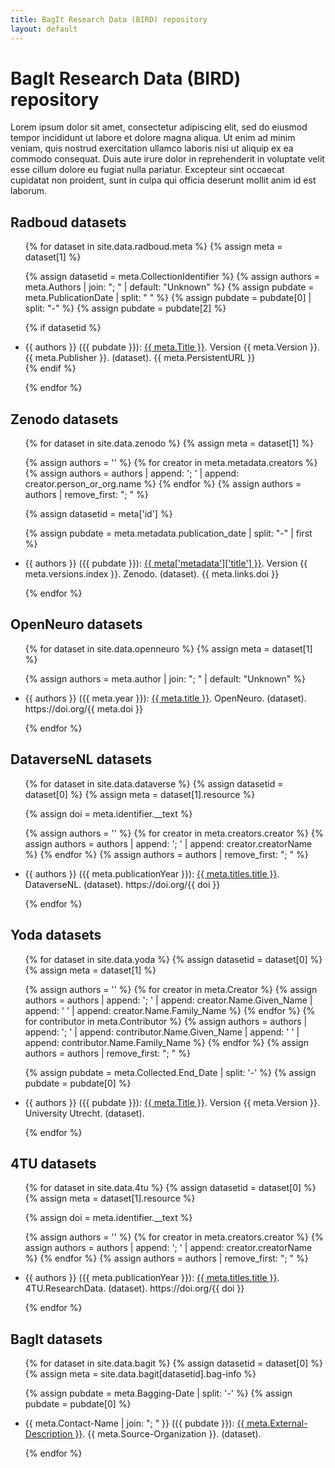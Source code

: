 ```yaml
---
title: BagIt Research Data (BIRD) repository
layout: default
---
```


# BagIt Research Data (BIRD) repository

Lorem ipsum dolor sit amet, consectetur adipiscing elit, sed do eiusmod tempor incididunt ut labore et dolore magna aliqua. Ut enim ad minim veniam, quis nostrud exercitation ullamco laboris nisi ut aliquip ex ea commodo consequat. Duis aute irure dolor in reprehenderit in voluptate velit esse cillum dolore eu fugiat nulla pariatur. Excepteur sint occaecat cupidatat non proident, sunt in culpa qui officia deserunt mollit anim id est laborum.

## Radboud datasets

<ul>
{% for dataset in site.data.radboud.meta %}
{% assign meta = dataset[1] %}

{% assign datasetid = meta.CollectionIdentifier %}
{% assign authors = meta.Authors | join: "; " | default: "Unknown"  %}
{% assign pubdate = meta.PublicationDate | split: " " %}
{% assign pubdate = pubdate[0] | split: "-" %}
{% assign pubdate = pubdate[2] %}

{% if datasetid %}
<li>
{{ authors }} ({{ pubdate }}): <a href="radboud/{{ datasetid }}">{{ meta.Title }}</a>. Version {{ meta.Version }}. {{ meta.Publisher }}. (dataset). {{ meta.PersistentURL }}
</li>
{% endif %}

{% endfor %}
</ul>

## Zenodo datasets

<ul>
{% for dataset in site.data.zenodo %}
{% assign meta = dataset[1] %}

{% assign authors = '' %}
{% for creator in meta.metadata.creators %}
{% assign authors = authors | append: '; ' | append: creator.person_or_org.name %}
{% endfor %}
{% assign authors = authors | remove_first: "; " %}

{% assign datasetid = meta['id'] %}

{% assign pubdate = meta.metadata.publication_date | split: "-" | first %}

<li>
{{ authors }} ({{ pubdate }}): <a href="zenodo/{{ datasetid }}">{{ meta['metadata']['title'] }}</a>. Version {{ meta.versions.index }}. Zenodo. (dataset). {{ meta.links.doi }}
</li>

{% endfor %}
</ul>

## OpenNeuro datasets

<ul>
{% for dataset in site.data.openneuro %}
{% assign meta = dataset[1] %}

{% assign authors = meta.author | join: "; " | default: "Unknown"  %}

<li>
{{ authors }} ({{ meta.year }}): <a href="openneuro/{{ meta.id }}">{{ meta.title }}</a>. OpenNeuro. (dataset). https://doi.org/{{ meta.doi }}
</li>

{% endfor %}
</ul>

## DataverseNL datasets

<ul>
{% for dataset in site.data.dataverse %}
{% assign datasetid = dataset[0] %}
{% assign meta = dataset[1].resource %}

{% assign doi = meta.identifier.__text %}

{% assign authors = '' %}
{% for creator in meta.creators.creator %}
{% assign authors = authors | append: '; ' | append: creator.creatorName %}
{% endfor %}
{% assign authors = authors | remove_first: "; " %}

<li>
{{ authors }} ({{ meta.publicationYear }}): <a href="dataverse/{{ datasetid }}">{{ meta.titles.title }}</a>. DataverseNL. (dataset). https://doi.org/{{ doi }}
</li>

{% endfor %}
</ul>

## Yoda datasets

<ul>
{% for dataset in site.data.yoda %}
{% assign datasetid = dataset[0] %}
{% assign meta = dataset[1] %}

{% assign authors = '' %}
{% for creator in meta.Creator %}
{% assign authors = authors | append: '; ' | append: creator.Name.Given_Name | append: ' ' | append: creator.Name.Family_Name %}
{% endfor %}
{% for contributor in meta.Contributor %}
{% assign authors = authors | append: '; ' | append: contributor.Name.Given_Name | append: ' ' | append: contributor.Name.Family_Name %}
{% endfor %}
{% assign authors = authors | remove_first: "; " %}

{% assign pubdate = meta.Collected.End_Date | split: '-' %}
{% assign pubdate = pubdate[0] %}
  
<li>
{{ authors }} ({{ pubdate }}): <a href="yoda/{{ datasetid }}">{{ meta.Title }}</a>. Version {{ meta.Version }}. University Utrecht. (dataset).
</li>

{% endfor %}
</ul>

## 4TU datasets

<ul>
{% for dataset in site.data.4tu %}
{% assign datasetid = dataset[0] %}
{% assign meta = dataset[1].resource %}

{% assign doi = meta.identifier.__text %}

{% assign authors = '' %}
{% for creator in meta.creators.creator %}
{% assign authors = authors | append: '; ' | append: creator.creatorName %}
{% endfor %}
{% assign authors = authors | remove_first: "; " %}

<li>
{{ authors }} ({{ meta.publicationYear }}): <a href="4tu/{{ datasetid }}">{{ meta.titles.title }}</a>. 4TU.ResearchData. (dataset). https://doi.org/{{ doi }}
</li>

{% endfor %}
</ul>

## BagIt datasets

<ul>
{% for dataset in site.data.bagit %}
{% assign datasetid = dataset[0] %}
{% assign meta = site.data.bagit[datasetid].bag-info %}

{% assign pubdate = meta.Bagging-Date | split: '-' %}
{% assign pubdate = pubdate[0] %}

<li>
{{ meta.Contact-Name | join: "; " }} ({{ pubdate }}): <a href="bagit/{{ datasetid }}">{{ meta.External-Description }}</a>. {{ meta.Source-Organization }}. (dataset).
</li>

{% endfor %}
</ul>
